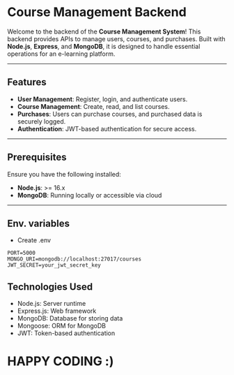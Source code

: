 # Course Management Backend

Welcome to the backend of the **Course Management System**! This backend provides APIs to manage users, courses, and purchases. Built with **Node.js**, **Express**, and **MongoDB**, it is designed to handle essential operations for an e-learning platform.

---

## Features

- **User Management**: Register, login, and authenticate users.
- **Course Management**: Create, read, and list courses.
- **Purchases**: Users can purchase courses, and purchased data is securely logged.
- **Authentication**: JWT-based authentication for secure access.

---

## Prerequisites

Ensure you have the following installed:

- **Node.js**: >= 16.x
- **MongoDB**: Running locally or accessible via cloud

---

## Env. variables
- Create .env
```
PORT=5000
MONGO_URI=mongodb://localhost:27017/courses
JWT_SECRET=your_jwt_secret_key
```
## Technologies Used
- Node.js: Server runtime
- Express.js: Web framework
- MongoDB: Database for storing data
- Mongoose: ORM for MongoDB
- JWT: Token-based authentication

# HAPPY CODING :)






